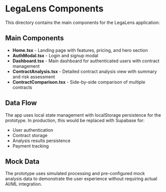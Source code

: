 # LegaLens Components

This directory contains the main components for the LegaLens application:

## Main Components

- **Home.tsx** - Landing page with features, pricing, and hero section
- **AuthModal.tsx** - Login and signup modal
- **Dashboard.tsx** - Main dashboard for authenticated users with contract management
- **ContractAnalysis.tsx** - Detailed contract analysis view with summary and risk assessment
- **ContractComparison.tsx** - Side-by-side comparison of multiple contracts

## Data Flow

The app uses local state management with localStorage persistence for the prototype. In production, this would be replaced with Supabase for:
- User authentication
- Contract storage
- Analysis results persistence
- Payment tracking

## Mock Data

The prototype uses simulated processing and pre-configured mock analysis data to demonstrate the user experience without requiring actual AI/ML integration.
